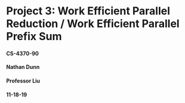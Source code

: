 # Project 3: Work Efficient Parallel Reduction / Work Efficient Parallel Prefix Sum
#### CS-4370-90
#### Nathan Dunn
#### Professor Liu
#### 11-18-19
